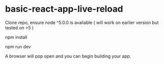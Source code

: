 # basic-react-app-live-reload

Clone repo, ensure node ^5.0.0 is avaliable ( will work on earlier version but tested on >5 )

npm install

npm run dev

A browser will pop open and you can begin building your app.
